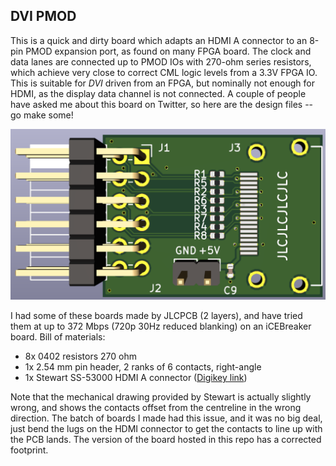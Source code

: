 DVI PMOD
--------

This is a quick and dirty board which adapts an HDMI A connector to an 8-pin PMOD expansion port, as found on many FPGA board. The clock and data lanes are connected up to PMOD IOs with 270-ohm series resistors, which achieve very close to correct CML logic levels from a 3.3V FPGA IO. This is suitable for *DVI* driven from an FPGA, but nominally not enough for HDMI, as the display data channel is not connected. A couple of people have asked me about this board on Twitter, so here are the design files -- go make some!

![Picture of circuit board](board.png)

I had some of these boards made by JLCPCB (2 layers), and have tried them at up to 372 Mbps (720p 30Hz reduced blanking) on an iCEBreaker board. Bill of materials:

* 8x 0402 resistors 270 ohm
* 1x 2.54 mm pin header, 2 ranks of 6 contacts, right-angle
* 1x Stewart SS-53000 HDMI A connector ([Digikey link](https://www.digikey.co.uk/product-detail/en/stewart-connector/SS-53000-001/380-SS-53000-001-ND/10492172))

Note that the mechanical drawing provided by Stewart is actually slightly wrong, and shows the contacts offset from the centreline in the wrong direction. The batch of boards I made had this issue, and it was no big deal, just bend the lugs on the HDMI connector to get the contacts to line up with the PCB lands. The version of the board hosted in this repo has a corrected footprint.
